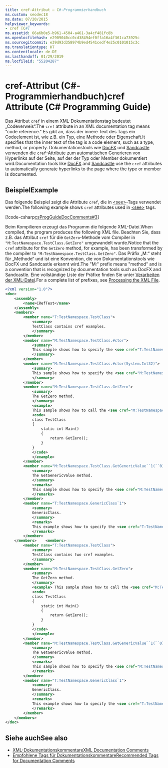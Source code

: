 ```yaml
---
title: cref-Attribut – C#-Programmierhandbuch
ms.custom: seodec18
ms.date: 07/20/2015
helpviewer_keywords:
- cref [C#]
ms.assetid: 66a6b0e5-b961-4504-a461-3a4cf481fc8b
ms.openlocfilehash: e2909040cc0cd38494ef0ffa16a4f361ca73925c
ms.sourcegitcommit: e39d93d358974b9ed4541cedf4e25c0101015c3c
ms.translationtype: HT
ms.contentlocale: de-DE
ms.lasthandoff: 01/29/2019
ms.locfileid: "55204287"
---
```

# <a name="cref-attribute-c-programming-guide"></a><span data-ttu-id="6a697-102">cref-Attribut (C#-Programmierhandbuch)</span><span class="sxs-lookup"><span data-stu-id="6a697-102">cref Attribute (C# Programming Guide)</span></span>
<span data-ttu-id="6a697-103">Das Attribut `cref` in einem XML-Dokumentationstag bedeutet „Codeverweis“.</span><span class="sxs-lookup"><span data-stu-id="6a697-103">The `cref` attribute in an XML documentation tag means "code reference."</span></span> <span data-ttu-id="6a697-104">Es gibt an, dass der innere Text des Tags ein Codeelement ist, wie z.B. ein Typ, eine Methode oder Eigenschaft.</span><span class="sxs-lookup"><span data-stu-id="6a697-104">It specifies that the inner text of the tag is a code element, such as a type, method, or property.</span></span> <span data-ttu-id="6a697-105">Dokumentationstools wie [DocFX](https://dotnet.github.io/docfx/) und [Sandcastle](https://github.com/EWSoftware/SHFB) verwenden die `cref`-Attribute zum automatischen Generieren von Hyperlinks auf der Seite, auf der der Typ oder Member dokumentiert wird.</span><span class="sxs-lookup"><span data-stu-id="6a697-105">Documentation tools like [DocFX](https://dotnet.github.io/docfx/) and [Sandcastle](https://github.com/EWSoftware/SHFB) use the `cref` attributes to automatically generate hyperlinks to the page where the type or member is documented.</span></span>  
  
## <a name="example"></a><span data-ttu-id="6a697-106">Beispiel</span><span class="sxs-lookup"><span data-stu-id="6a697-106">Example</span></span>  
 <span data-ttu-id="6a697-107">Das folgende Beispiel zeigt die Attribute `cref`, die in [\<see>](../../../csharp/programming-guide/xmldoc/see.md)-Tags verwendet werden.</span><span class="sxs-lookup"><span data-stu-id="6a697-107">The following example shows `cref` attributes used in [\<see>](../../../csharp/programming-guide/xmldoc/see.md) tags.</span></span>  
  
 [!code-csharp[csProgGuideDocComments#3](../../../csharp/programming-guide/xmldoc/codesnippet/CSharp/cref-attribute_1.cs)]  
  
 <span data-ttu-id="6a697-108">Beim Kompilieren erzeugt das Programm die folgende XML-Datei.</span><span class="sxs-lookup"><span data-stu-id="6a697-108">When compiled, the program produces the following XML file.</span></span> <span data-ttu-id="6a697-109">Beachten Sie, dass z.B. das Attribut `cref` für die `GetZero`-Methode vom Compiler in `"M:TestNamespace.TestClass.GetZero"` umgewandelt wurde.</span><span class="sxs-lookup"><span data-stu-id="6a697-109">Notice that the `cref` attribute for the `GetZero` method, for example, has been transformed by the compiler to `"M:TestNamespace.TestClass.GetZero"`.</span></span> <span data-ttu-id="6a697-110">Das Präfix „M:“ steht für „Methode“ und ist eine Konvention, die von Dokumentationstools wie DocFX und Sandcastle erkannt wird.</span><span class="sxs-lookup"><span data-stu-id="6a697-110">The "M:" prefix means "method" and is a convention that is recognized by documentation tools such as DocFX and Sandcastle.</span></span> <span data-ttu-id="6a697-111">Eine vollständige Liste der Präfixe finden Sie unter [Verarbeiten der XML-Datei](../../../csharp/programming-guide/xmldoc/processing-the-xml-file.md).</span><span class="sxs-lookup"><span data-stu-id="6a697-111">For a complete list of prefixes, see [Processing the XML File](../../../csharp/programming-guide/xmldoc/processing-the-xml-file.md).</span></span>  
  
```xml  
<?xml version="1.0"?>  
<doc>  
    <assembly>  
        <name>CRefTest</name>  
    </assembly>  
    <members>  
        <member name="T:TestNamespace.TestClass">  
            <summary>  
            TestClass contains cref examples.  
            </summary>  
        </member>  
        <member name="M:TestNamespace.TestClass.#ctor">  
            <summary>  
            This sample shows how to specify the <see cref="T:TestNamespace.TestClass"/> constructor as a cref attribute.   
            </summary>  
        </member>  
        <member name="M:TestNamespace.TestClass.#ctor(System.Int32)">  
            <summary>  
            This sample shows how to specify the <see cref="M:TestNamespace.TestClass.#ctor(System.Int32)"/> constructor as a cref attribute.   
            </summary>  
        </member>  
        <member name="M:TestNamespace.TestClass.GetZero">  
            <summary>  
            The GetZero method.  
            </summary>  
            <example>   
            This sample shows how to call the <see cref="M:TestNamespace.TestClass.GetZero"/> method.  
            <code>  
            class TestClass   
            {  
                static int Main()   
                {  
                    return GetZero();  
                }  
            }  
            </code>  
            </example>  
        </member>  
        <member name="M:TestNamespace.TestClass.GetGenericValue``1(``0)">  
            <summary>  
            The GetGenericValue method.  
            </summary>  
            <remarks>   
            This sample shows how to specify the <see cref="M:TestNamespace.TestClass.GetGenericValue``1(``0)"/> method as a cref attribute.  
            </remarks>  
        </member>  
        <member name="T:TestNamespace.GenericClass`1">  
            <summary>  
            GenericClass.  
            </summary>  
            <remarks>   
            This example shows how to specify the <see cref="T:TestNamespace.GenericClass`1"/> type as a cref attribute.  
            </remarks>  
        </member>  
    </members>    <members>  
        <member name="T:TestNamespace.TestClass">  
            <summary>  
            TestClass contains two cref examples.  
            </summary>  
        </member>  
        <member name="M:TestNamespace.TestClass.GetZero">  
            <summary>  
            The GetZero method.  
            </summary>  
            <example> This sample shows how to call the <see cref="M:TestNamespace.TestClass.GetZero"/> method.  
            <code>  
            class TestClass   
            {  
                static int Main()   
                {  
                    return GetZero();  
                }  
            }  
            </code>  
            </example>  
        </member>  
        <member name="M:TestNamespace.TestClass.GetGenericValue``1(``0)">  
            <summary>  
            The GetGenericValue method.  
            </summary>  
            <remarks>   
            This sample shows how to specify the <see cref="M:TestNamespace.TestClass.GetGenericValue``1(``0)"/> method as a cref attribute.  
            </remarks>  
        </member>  
        <member name="T:TestNamespace.GenericClass`1">  
            <summary>  
            GenericClass.  
            </summary>  
            <remarks>   
            This example shows how to specify the <see cref="T:TestNamespace.GenericClass`1"/> type as a cref attribute.  
            </remarks>  
        </member>  
    </members>  
</doc>  
```  
  
## <a name="see-also"></a><span data-ttu-id="6a697-112">Siehe auch</span><span class="sxs-lookup"><span data-stu-id="6a697-112">See also</span></span>

- [<span data-ttu-id="6a697-113">XML-Dokumentationskommentare</span><span class="sxs-lookup"><span data-stu-id="6a697-113">XML Documentation Comments</span></span>](../../../csharp/programming-guide/xmldoc/xml-documentation-comments.md)
- [<span data-ttu-id="6a697-114">Empfohlene Tags für Dokumentationskommentare</span><span class="sxs-lookup"><span data-stu-id="6a697-114">Recommended Tags for Documentation Comments</span></span>](../../../csharp/programming-guide/xmldoc/recommended-tags-for-documentation-comments.md)
